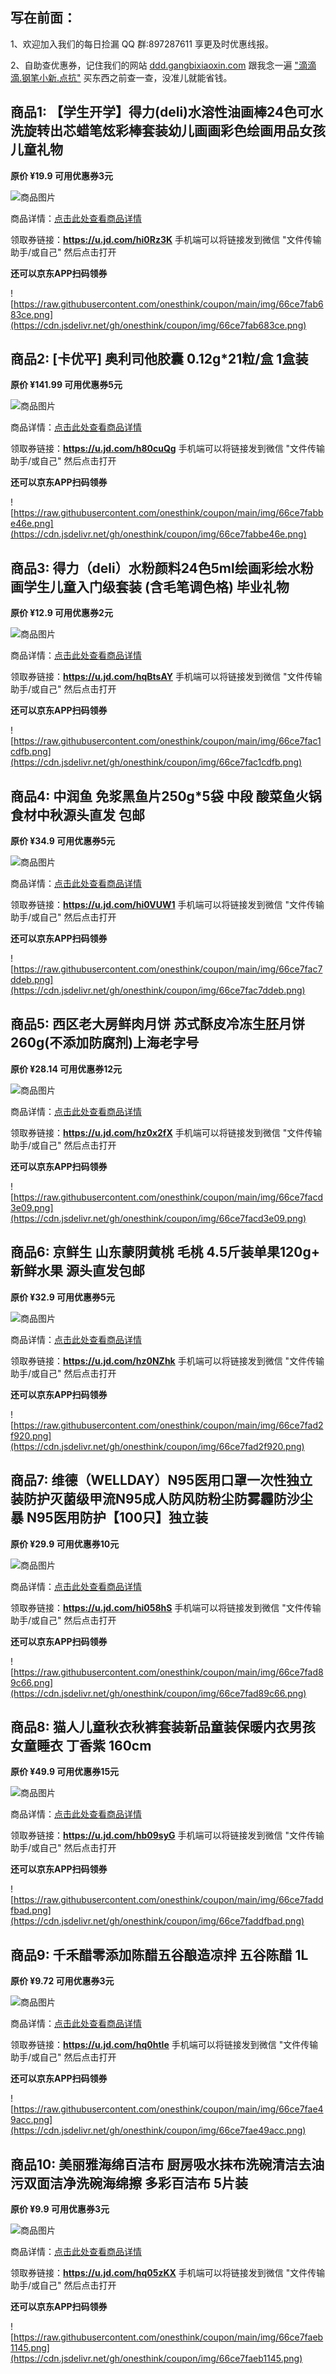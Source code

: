 ## 写在前面：

1、欢迎加入我们的每日捡漏 QQ 群:897287611 享更及时优惠线报。

2、自助查优惠券，记住我们的网站 [ddd.gangbixiaoxin.com](https://ddd.gangbixiaoxin.com) 跟我念一遍 ["滴滴滴.钢笔小新.点抗"](https://ddd.gangbixiaoxin.com) 买东西之前查一查，没准儿就能省钱。

## 商品1: 【学生开学】得力(deli)水溶性油画棒24色可水洗旋转出芯蜡笔炫彩棒套装幼儿画画彩色绘画用品女孩儿童礼物

**原价 ¥19.9 可用优惠券3元**

![商品图片](http://img14.360buyimg.com/n1/jfs/t1/243675/14/17237/168402/66cbeb8dFfb625189/6385d800c441126b.jpg)

商品详情：[点击此处查看商品详情](https://union-click.jd.com/jdc?e=1003156031&amp;p=JF8BAbgJK1olXwICVl9VD08eAl8IGloUXQUFXVpfCEgnRzBQRQQlBENHFRxWFlVMWzBeTA9KQl1XSwwDVFVPRjtUBAJQAVsMFgQZBC4VU2xRaCleHE5FD10pbj0RZCdaeBpFOGgAVD5aCgNuUSdbTwdPC3VpKx5KSEdjeh9tbCh2H3EAAjgqQShVexpvbTlMOQR1HFYrahJrRxt9Yzx3FGJJIwZUWy9ja21_eVNsP199FSo_YzJsYAxWbzJDPnJbJwAqfDxKVhZJWjtNCG12CT4YcDJjZhtRcARhX35gIC0iX3sRGSxcYhtxCGZANiw1DhNlfh9rTUFlUQoyVW5eCUsQCmkPHVIQbTYCVG4fZp-YpbuzsYyy69K20ofrk5K2l7iuvYKs3NKJ8m5cOEsRAGoBGlITXwAAUVhtCEMQM7ilo46f7NOK7YrDgJyupLqBp4-L1TYyZF1tCEoWAW8MHFoXXTYyVF1tC3tJbW5bHVkUDlEFOgJcXUxKBT9TdVIdXAYGV1tbOEkWAm0KK2slOARSVwcuegBWSyhTGC9zKwBlHAw-SRtybW0Ie1wXFX9QHA0JVBFBcAR3W2sVbQ)

领取券链接：**https://u.jd.com/hi0Rz3K** 手机端可以将链接发到微信 "文件传输助手/或自己" 然后点击打开

**还可以京东APP扫码领券**

![https://raw.githubusercontent.com/onesthink/coupon/main/img/66ce7fab683ce.png](https://cdn.jsdelivr.net/gh/onesthink/coupon/img/66ce7fab683ce.png)

## 商品2: [卡优平] 奥利司他胶囊 0.12g*21粒/盒 1盒装

**原价 ¥141.99 可用优惠券5元**

![商品图片](http://img14.360buyimg.com/n1/jfs/t1/223172/5/36931/46773/65145598F5368a180/9d1da5d061d6aa9a.png)

商品详情：[点击此处查看商品详情](https://union-click.jd.com/jdc?e=1003156031&amp;p=JF8BAa0JK1olXQ4BV1pYDEwVBV8IGloQWAQKVl5aCkgWB19MRANLAjZbERscSkAJHTRQRA1CCVkdDwtCWhVLHTdNTwcKBENeCVAfUg8bWwpsWD1qJXxcNlk7WDMfRgxxeS5sHVh8OlwIX05ySC1SSDlQJkICMFskV1xXDxtxaz5hLnFHIichaj9OaC18cj9NOWJ-Ej0vUi11ShNObwBlOmFbBhc-QEpyYSZsWyxNAHRgHTobfElCeht8cAxhJG5hIAcUTD1ufwZzfSdrCllmNjk-YwtxSxdQbDhyA3FdDg0keyBLdG58D1lgbXZ3CSE4VR5sZi5cSVNJCnsYJigZXQ0bD18JK1gUXQELUllbAU4nM28IKxp7XQcBVllbD0MnAl8IHVgQVAcKVF5dAE4TM28AHGvC8L7X3u-IgPLDneffovzA1LrWytZtOHsUM28JGlkVWQEDVl5tOEsUM2w4RTUUDg4CV1ZbDyVLAjoPXlJGH2gLXFdaCUwRAl8KGloXXzYyZAY4bAhxfBdyRTkSO1Z6XBs-cSliei9WZTUXCFEHMRUfUhh1RhRMGz8QJFkyVG4)

领取券链接：**https://u.jd.com/h80cuQg** 手机端可以将链接发到微信 "文件传输助手/或自己" 然后点击打开

**还可以京东APP扫码领券**

![https://raw.githubusercontent.com/onesthink/coupon/main/img/66ce7fabbe46e.png](https://cdn.jsdelivr.net/gh/onesthink/coupon/img/66ce7fabbe46e.png)

## 商品3: 得力（deli）水粉颜料24色5ml绘画彩绘水粉画学生儿童入门级套装 (含毛笔调色格) 毕业礼物

**原价 ¥12.9 可用优惠券2元**

![商品图片](http://img14.360buyimg.com/n1/jfs/t1/224233/40/20574/132457/66694e77Fc1308c83/535113c9015be6b2.jpg)

商品详情：[点击此处查看商品详情](https://union-click.jd.com/jdc?e=1003156031&amp;p=JF8BAbUJK1olXwQAVVZbDkwSAl8OHl8dWQAFZBoCUBVIMzZNXhpXVhgcDwYCXhxDXHBTTkRHA1ocDBsJVFRORjNVFRlPGQpJAgkmUiwVWQ0KYAlPKQF6EQFfazJFAwpmGQRJGVBwKxgUazllSD1SQh53SkYOIwE9bjJ0cC5_GixzKgdAUzwvYzd3WS0BfzluPnFmClk4cRZrd29_XDlnOnpiMBxJCzxgXD1oewN2GnEAIDwqUSBWdG18QzNKOXV1DCI4a0pJWQ18bzliPnVeIicpYT9eYC5wa08XKBIAIW4lWgx3ZioLXjtAFVt0Uzg0X0NCfGt4F1clXDYBVV5aAU0QBWYNK2sVXTZAOorSrp-sqbivrY-h29-0z4f8nJyxpbaxmo-e-zYDZF5bC04eAmcIG1kXWQUyVFZaOJy6u7qCqo6d5NKc3Inkr56ev7uWk2slbQUyVF9cCksTBG4KG2slXQUyV24DZkpEBW0JSAwQM1oDAVkYABwTbWYAGlwVVAQAZFxcCUkVM184UA1CJlxlVgQ_CjBFWRsPYx5KX2V7Bl44ZklIXyteaSRTFGVwJhUPUhJSYV8IKw)

领取券链接：**https://u.jd.com/hqBtsAY** 手机端可以将链接发到微信 "文件传输助手/或自己" 然后点击打开

**还可以京东APP扫码领券**

![https://raw.githubusercontent.com/onesthink/coupon/main/img/66ce7fac1cdfb.png](https://cdn.jsdelivr.net/gh/onesthink/coupon/img/66ce7fac1cdfb.png)

## 商品4: 中润鱼 免浆黑鱼片250g*5袋 中段 酸菜鱼火锅食材中秋源头直发 包邮

**原价 ¥34.9 可用优惠券5元**

![商品图片](http://img14.360buyimg.com/n1/jfs/t1/44785/39/25295/165983/66c2d549Fe3097a73/6f4eccf285bb2ef5.jpg)

商品详情：[点击此处查看商品详情](https://union-click.jd.com/jdc?e=1003156031&amp;p=JF8BAacJK1olXwICXF1bDUgWA18IGloVXA8KVFhYCkonRzBQRQQlBENHFRxWFlVMWzBeTA9KQl1XSwwDVFVPRjtUBAJQAVsMFgQZBDNTfhthcidgWE9QMyYeDSBecSZAWl1MJ2gAUV8CTDdEUxJtXTtnGlhEB1lKSEdjeh9tbDhyAXB7IDopeyBTexpsfzlMLQR0JlYqahJjRw99YCx3FHZJIBZVeC9kf218eVJwP19XECkCUi9sYAxWbzJ1NHFLNxopfDxKVhZWQSxnBHpmMCIZcDJjYRtrYBpiAm5SIC0UX3t1RjZ6ThgUW2ZqVx41TRxTQRVoQjJ1UQoyVW5eCUsQCmkPHVIQbTYCVG4fZhdFQS5SQBlMFU8yVW5dDkgSCm4AG1scXQ4BZF5VD3vArtfdkerA1b_WytaKsezCitPchdMlbTYBZF5cCUkXB2gJGVslbQYBZF1tViUWUGkLG18SCmheVQtaTR4TCgEBE1MTXgcAXW5fCUoVAV84KyNRIHJrPSIoDQJFZBdLHjBcL09KFVgEciUVBm5XXydGDXtnEj4vTxVRUGg4G2s)

领取券链接：**https://u.jd.com/hi0VUW1** 手机端可以将链接发到微信 "文件传输助手/或自己" 然后点击打开

**还可以京东APP扫码领券**

![https://raw.githubusercontent.com/onesthink/coupon/main/img/66ce7fac7ddeb.png](https://cdn.jsdelivr.net/gh/onesthink/coupon/img/66ce7fac7ddeb.png)

## 商品5: 西区老大房鲜肉月饼 苏式酥皮冷冻生胚月饼260g(不添加防腐剂)上海老字号

**原价 ¥28.14 可用优惠券12元**

![商品图片](http://img14.360buyimg.com/n1/jfs/t1/167114/18/45192/220623/66c541ceFde264bc6/174bcbe28f5d254a.jpg)

商品详情：[点击此处查看商品详情](https://union-click.jd.com/jdc?e=1003156031&amp;p=JF8BAbIJK1olXwICXVZbAU8SBV8IGloUXwMEXF9dCEgnRzBQRQQlBENHFRxWFlVMWzBeTA9KQl1XSwwDVFVPRjtUBAJQAVsMFgQZBBRNXBd6ZlNSAUNCPC0FUjl3fSpeQABRNmgAHxcWUjNMdzBLbVxSOQYGAApKSEdjeh9tbCh-HXFdDjsqayhVexpsSzlMIQRhJlc_ahJFRxt9Yzl3FHpJNAZVeC9kd21-aVJyP19hFCpfeCJsYAxWbwRhNHJxJx4pCTxKVhZJWC9dAG17N19ccDJjZhtRGwdhAnZRIz1dX3tCV3FxQStKWWVqIgIlFlVwXitJWxxlUQoyVW5eCUsQCmkPHVIQbTYCVG4fZpKDjbu1kIKk7dKXwonkhpKhmLapj2sUbQYEV1tUCUMXAG4PHl0lXQ4FZInwsJ6dsrqAoo-L1dG784vUtJ-Ji184K1glXQcDVl5ZD0oVA184G1glXjZcOl8OD04fAmYAdQcUCAFHA14CZkIfA2kLElsQbQQDVVxfOHsnXDVXYyloVUFeER41exNNcQ92Xg1OBkJpOlwWQQBNezR8RBhjWkFmVFoJXHsXMw)

领取券链接：**https://u.jd.com/hz0x2fX** 手机端可以将链接发到微信 "文件传输助手/或自己" 然后点击打开

**还可以京东APP扫码领券**

![https://raw.githubusercontent.com/onesthink/coupon/main/img/66ce7facd3e09.png](https://cdn.jsdelivr.net/gh/onesthink/coupon/img/66ce7facd3e09.png)

## 商品6: 京鲜生 山东蒙阴黄桃 毛桃 4.5斤装单果120g+ 新鲜水果 源头直发包邮

**原价 ¥32.9 可用优惠券5元**

![商品图片](http://img14.360buyimg.com/n1/jfs/t1/211273/19/41854/114125/664ebbc4Fe6e4a974/29b5f292419a4dd3.jpg)

商品详情：[点击此处查看商品详情](https://union-click.jd.com/jdc?e=1003156031&amp;p=JF8BAZ4JK1olXDYCVV9cD0oXC2wPElMlGVlaCgFtUQ5SQi0DBUVOBVlUAwoCFxBCHD1WR0VNGFJeSwcYVBYZQTVMFyJICmFWKS4OXABzBwtUHV5xGU1WDicnYCUVah1ARjtBB3pFCCgcSAhXSwcfW1dhJHZnIy0iTD9uWQx8QltKJXNmMDwEeElhcWd_eQJhGWZ3Lyk_QTtcdycAaz9mIQR2Nlc4ahJCRxhXQT9uPmVcIDc9YTxeYCt8byxICH9cDikvUTdzZxNMYyJhP3JhLx8qVyNHdxxBTGscLwJVPTs6dy5LXx9hAQ5IGkNHUDUbBEcnAl8LGlsSVAAFUldYOHsXA19edVsUXAcHU1deD04nAl8IHVgQVAcKVF1fDk0UM28AHGvC8L7X3u-IgPLDneffovzA1LrWytZtOHsUM28JGlkVWQEDVl5tOEsUM2w4RTUUDgABAFYIXSVLAjoPXgJDWmgLXFZZDE0VCl8KGloXXzYyZCcAXyxDfh9bTxBxWWJeUls5TABDWRZyczUXNHRKCT4JUjdQXxlJWxhVFW4yVG4)

领取券链接：**https://u.jd.com/hz0NZhk** 手机端可以将链接发到微信 "文件传输助手/或自己" 然后点击打开

**还可以京东APP扫码领券**

![https://raw.githubusercontent.com/onesthink/coupon/main/img/66ce7fad2f920.png](https://cdn.jsdelivr.net/gh/onesthink/coupon/img/66ce7fad2f920.png)

## 商品7: 维德（WELLDAY）N95医用口罩一次性独立装防护灭菌级甲流N95成人防风防粉尘防雾霾防沙尘暴 N95医用防护【100只】独立装

**原价 ¥29.9 可用优惠券10元**

![商品图片](http://img14.360buyimg.com/n1/jfs/t1/49729/38/25497/69620/66b2cb4dF193c5889/58a644aa8cd9b73f.jpg)

商品详情：[点击此处查看商品详情](https://union-click.jd.com/jdc?e=1003156031&amp;p=JF8BAdsJK1olXwICXVtfAEMWC18IGloRXQAEUltZCUsVBV9MRANLAjZbERscSkAJHTRQRA1CCVkdDwtCWhVLHTdNTwcKBENeCVAfUg8bRRZ-bjAcXHhKADk5TQBWBilPTwxHGwBpOlwNSkJuShVtWyBIOwULACUiDFxXDxtxaz5hPmVDIwEPYT90ZCh8RAlNOWJ-Ej0_VT11Ag9ObABlDWFYBhcqektlYSZsWy1nB29gHTobazlrYBZ8eAxhJG5hLT0ITDxucwxzfCcTOE5hIjkCViNFZRNYYi9-HGVrMDwpfDhVYB1wcixMKkZ0PQQ6cTheXwwKZzxsPnVcIDclbjxlYCh8cg12KV9xECo0fC1sY3sKbk8XKDZeCFk8XShrcw9eeSRcQ3F3E1YJDAlBD2M4GmsWXAYFXVhaDkISM18IG2tUMwYDUFhaDEwUM244G10WWA8DXF5eDEoeAl8IE1wliqu6gdTs3cOu1_GAzOKyiI--gMDVOHsnAF8IGloXXQIFVVxdOHsXAF8LKwV7XFULUwpaDxh5X25dHB5NC0BsXVdVDEIUA2s4GVoUXwQyZG4bcT1iaGYJZRNBOmJHHx9YTgxDVD1OHTB7X1ZAXScUci5XeDJuGFJBJnkGZF5t)

领取券链接：**https://u.jd.com/hi058hS** 手机端可以将链接发到微信 "文件传输助手/或自己" 然后点击打开

**还可以京东APP扫码领券**

![https://raw.githubusercontent.com/onesthink/coupon/main/img/66ce7fad89c66.png](https://cdn.jsdelivr.net/gh/onesthink/coupon/img/66ce7fad89c66.png)

## 商品8: 猫人儿童秋衣秋裤套装新品童装保暖内衣男孩女童睡衣 丁香紫 160cm

**原价 ¥49.9 可用优惠券15元**

![商品图片](http://img14.360buyimg.com/n1/jfs/t1/82094/21/27237/143001/66c696a9Fd12bd2a2/30d681abf7e8fe41.jpg)

商品详情：[点击此处查看商品详情](https://union-click.jd.com/jdc?e=1003156031&amp;p=JF8BAdkJK1olXwICXF9VD0ofA18IGlsVXgYDXV1ZAEwWA19MRANLAjZbERscSkAJHTRQRA1CCVkdDwtCWhVLHTdNTwcKBENeCVAfUg8bRRZ-bjAcXHhKADk5TR5hVThPTwx-AlZ5OlwNSkJuShVtWyBIPHt6LRUnDFxXDxtxazliPlNFIDcLaz90SjF8ci9NOWUDEj4vVTl1Sm5ObBBlDWFYKBcrakpzYSZOWyxNB2ZgHSobfilgcQ9RfAxhJG5iIz0ISj8VcwhzfCcTOE5hIjkCViNFZRB_eDh9WHEAMywpe0ofdB18cjtPNQ5iViI9aBJFBBtxSQh2XHVGNzc9bDxPYCh8cjNFKV9hCCgkXihsY3sKbk8XKDYFPTwBVitXaw8AUwBQNQZKTgEAASBnD2M4GmsWXAYFXVhaDkISM18IG2tUMwAAUF1VCXsWM28OGF4cXA4CV1lbCk8nA2cPK4y45dOI5YvVsZ-Ji7ixvI6c4dKc3G5tOEgnA24JGVsRWgcAVG5tCEgnAF9WdVpGVQYAUFZfZhcWVmhNQBtDMw8KXVhdAE8SM20JGlkXbTYyEicrfSAeAhFATzxxGFN0AgkaXBx8XD9zdVlFHw97HSQ4SDBKYhJwYhBvWTYCZA)

领取券链接：**https://u.jd.com/hb09syG** 手机端可以将链接发到微信 "文件传输助手/或自己" 然后点击打开

**还可以京东APP扫码领券**

![https://raw.githubusercontent.com/onesthink/coupon/main/img/66ce7faddfbad.png](https://cdn.jsdelivr.net/gh/onesthink/coupon/img/66ce7faddfbad.png)

## 商品9: 千禾醋零添加陈醋五谷酿造凉拌 五谷陈醋 1L

**原价 ¥9.72 可用优惠券3元**

![商品图片](http://img14.360buyimg.com/n1/jfs/t1/210372/33/32652/81440/66214ec0F2a3af057/6b495e6a9a2b9fc3.jpg)

商品详情：[点击此处查看商品详情](https://union-click.jd.com/jdc?e=1003156031&amp;p=JF8BAasJK1olXwICXF5YCUoeBl8IGloRXAEBXFlaAUMXAF9MRANLAjZbERscSkAJHTRQRA1CCVkdDwtCWhVLHTdNTwcKBENeCVAfUg8bSDlfYAFyX1xgViUPUj9tYShXGRBXDlMGOlwCVA9BcRBOUjgdOVVAMBYgalxXDxtxaz5hPmFcIFwHbz9OAzB8YiNNOWV2EikVUi51Sh9Oey5lPWFbKBc9QEpHYSZgWzhdB2RgVSIbfjJ8dA9RfAxhJG5hLT0qSj9IcwpzfSdrCllmNjoqaBVxSxNQbDh2A3FrIDspQTBJdBt8D1lgbQdhCCAmUDVSYzZ-fSJSPkECBFkrYDsbD18JK1gUXQELUllbAU4nM28IKxp7XQ8GXVpdOEonA2kLHlIUVQYBXV9cAXsXC2g4zPatiIyzgdbk3NWf1NavztKpiZiKZG5tC3sXAm4KG18SXAQCZG5dC3sUMzFmGggcWlIBA1gzVEpCBCpSWwN7VA8KUVZYD0InAW4JGVklbTZJAgkmUiwVWQ0KYAlPKXxgEwFfQwlEVmtmGQRJGVBwKxgUa0NzUC1sUyZ3bQYy)

领取券链接：**https://u.jd.com/hq0htIe** 手机端可以将链接发到微信 "文件传输助手/或自己" 然后点击打开

**还可以京东APP扫码领券**

![https://raw.githubusercontent.com/onesthink/coupon/main/img/66ce7fae49acc.png](https://cdn.jsdelivr.net/gh/onesthink/coupon/img/66ce7fae49acc.png)

## 商品10: 美丽雅海绵百洁布 厨房吸水抹布洗碗清洁去油污双面洁净洗碗海绵擦 多彩百洁布 5片装

**原价 ¥9.9 可用优惠券3元**

![商品图片](http://img14.360buyimg.com/n1/jfs/t1/245903/16/17122/136633/66ce0fbfF5bba6d77/fef5ddd4ac645f20.jpg)

商品详情：[点击此处查看商品详情](https://union-click.jd.com/jdc?e=1003156031&amp;p=JF8BAdkJK1olXwICXF1fD00VBl8IGlsUXQQDXVhdCU8fA19MRANLAjZbERscSkAJHTRQRA1CCVkdDwtCWhVLHTdNTwcKBENeCVAfUg8bdgtWYh1WBFMKUB8rYRkRdw5uH1sVCFRcOlwud0pzdwoOEl1RK39FVyFVQVxXDxtxazliLmVHIDcLbDx0ZCx-Yi9NOWVQEio_Uix1SgtObxBlDmFbLBc-QEpHYSYJWztdB2JgHV8bfyl3ZA9rcAxhJG5iIz0mSz1-ZzxzfCcTOE5hIjkCViNFZRNsbAJ2GWVwMycqezRSdQZocjhcOlh0Jjo7axF3BhhXczt2OXYFNFwlWDxlYCh8YjNzJHUCCipfWitsY3sKbk8XKDZUNgEpdwATQAwJWw1qBFJ0FFYIDBNBD2M4GmsWXAYFXVhaDkISM18IG2tUMwAFV1lfD3sWM28OGF4cXA4CV1ZbDEwnA2cPK4y45dOI5YvVsZ-Ji7ixvI6c4dKc3G5tOEgnA24JGVsRWgcAVG5tCEgnAF9WdVpGWFRXBlgPZhcWVmhNR1hPMw8KUlxaD08QM20JGlkXbTYyIToDcQ1UWjoAHxpjNFQEID87DEsXVj1WdVlmIgdmIDtbAU1TdRZPGCQdFDYCZA)

领取券链接：**https://u.jd.com/hq05zKX** 手机端可以将链接发到微信 "文件传输助手/或自己" 然后点击打开

**还可以京东APP扫码领券**

![https://raw.githubusercontent.com/onesthink/coupon/main/img/66ce7faeb1145.png](https://cdn.jsdelivr.net/gh/onesthink/coupon/img/66ce7faeb1145.png)

